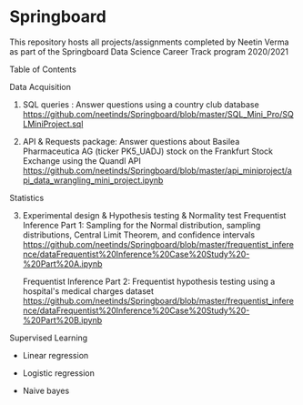 
# Springboard 
This repository hosts all projects/assignments completed by Neetin Verma as part of the Springboard Data Science Career Track program 2020/2021

Table of Contents

Data Acquisition

1. SQL queries : Answer questions using a country club database
  https://github.com/neetinds/Springboard/blob/master/SQL_Mini_Pro/SQLMiniProject.sql
	
2. API & Requests package: Answer questions about Basilea Pharmaceutica AG (ticker PK5_UADJ) stock on the Frankfurt Stock Exchange using the Quandl API 
   https://github.com/neetinds/Springboard/blob/master/api_miniproject/api_data_wrangling_mini_project.ipynb

Statistics

3. Experimental design & Hypothesis testing & Normality test
   Frequentist Inference Part 1: Sampling for the Normal distribution, sampling distributions, Central Limit Theorem, and confidence intervals
   https://github.com/neetinds/Springboard/blob/master/frequentist_inference/dataFrequentist%20Inference%20Case%20Study%20-%20Part%20A.ipynb
   
   Frequentist Inference Part 2: Frequentist hypothesis testing using a hospital's medical charges dataset
   https://github.com/neetinds/Springboard/blob/master/frequentist_inference/dataFrequentist%20Inference%20Case%20Study%20-%20Part%20B.ipynb
	
Supervised Learning

- Linear regression

 -  Logistic regression
 
 -  Naive bayes

